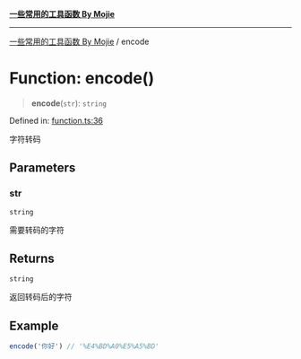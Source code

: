 [**一些常用的工具函数 By Mojie**](../README.md)

***

[一些常用的工具函数 By Mojie](../globals.md) / encode

# Function: encode()

> **encode**(`str`): `string`

Defined in: [function.ts:36](https://github.com/mojiefong/utils/blob/8d43a08c9cee3486bdce98ae9522c4a66e3c2c71/src/function.ts#L36)

字符转码

## Parameters

### str

`string`

需要转码的字符

## Returns

`string`

返回转码后的字符

## Example

``` typescript
encode('你好') // '%E4%BD%A0%E5%A5%BD'
```
